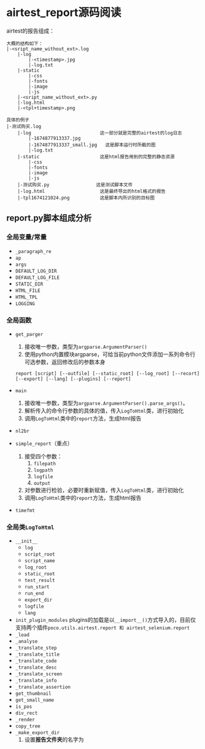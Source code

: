 # airtest_report源码阅读

airtest的报告组成：
```dir
大概的结构如下：
|-<sript_name_without_ext>.log
    |-log
        |-<timestamp>.jpg
        |-log.txt
    |-static
        |-css
        |-fonts
        |-image
        |-js
    |-<sript_name_without_ext>.py
    |-log.html
    |-<tpl+timestamp>.png
    
具体的例子
|-测试购买.log
    |-log                         这一部分就是完整的airtest的log日志
        |-1674877913337.jpg
        |-1674877913337_small.jpg   这是脚本运行时所截的图
        |-log.txt
    |-static                      这是html报告用到的完整的静态资源
        |-css
        |-fonts
        |-image
        |-js
    |-测试购买.py                 这是测试脚本文件
    |-log.html                    这是最终导出的html格式的报告
    |-tpl1674121024.png           这是脚本内所识别的目标图
```

## report.py脚本组成分析
### 全局变量/常量
+ `_paragraph_re`
+ `ap`
+ `args`
+ `DEFAULT_LOG_DIR`
+ `DEFAULT_LOG_FILE`
+ `STATIC_DIR`
+ `HTML_FILE`
+ `HTML_TPL`
+ `LOGGING`
### 全局函数
+ `get_parger`
    1. 接收唯一参数，类型为`argparse.ArgumentParser()`
    2. 使用python内置模块argparse，可给当前python文件添加一系列命令行可选参数，返回修改后的参数本身
    ```shell
    report [script] [--outfile] [--static_root] [--log_root] [--recort] [--export] [--lang] [--plugins] [--report]
    ```
+ `main`
    1. 接收唯一参数，类型为`argparse.ArgumentParser().parse_args()`。
    2. 解析传入的命令行参数的具体的值，传入`LogToHtml`类，进行初始化
    3. 调用`LogToHtml`类中的`report`方法，生成html报告

+ `nl2br`
+ `simple_report`（重点）
    1. 接受四个参数：
        1. `filepath`
        2. `logpath`
        3. `logfile`
        4. `output`
    2. 对参数进行检验，必要时重新赋值，传入`LogToHtml`类，进行初始化
    3. 调用`LogToHtml`类中的`report`方法，生成html报告
+ `timefmt`
### 全局类`LogToHtml`
+ `__init__`
    + `log`
    + `script_root`
    + `script_name`
    + `log_root`
    + `static_root`
    + `test_result`
    + `run_start`
    + `run_end`
    + `export_dir`
    + `logfile`
    + `lang`
+ `init_plugin_modules` plugins的加载是以`__import__()`方式导入的，目前仅支持两个插件`poco.utils.airtest.report 和 airtest_selenium.report`    
+ `_load`
+ `_analyse`
+ `_translate_step`
+ `_translate_title`
+ `_translate_code`
+ `_translate_desc`
+ `_translate_screen`
+ `_translate_info`
+ `_translate_assertion`
+ `get_thumbnail`
+ `get_small_name`
+ `is_pos`
+ `div_rect`
+ `_render`
+ `copy_tree`
+ `_make_export_dir`
    1. 设置**报告文件夹**的名字为<script name>.log
    2. 在导出路径`export_dir`下新建这个**报告文件夹**
    3. 无视错误，`shutil.rmtree`删除**报告文件夹**下的所有文件
    4. 复制`script_root`下的目录树到**报告文件夹**
    5. 复制`log_root`下的目录树到**报告文件夹**
    6. 复制`static_root`下的css/fonts/image/js四个目录到**报告文件夹**，如果不是http开头的话
    7. 返回**报告文件夹**路径、**报告文件夹**下的日志路径
+ `get_relative_log`
+ `get_console`
+ `readFile`
+ `report_data`
+ `report`
    + 接受四个参数
        + self 类实例引用
        + `template_name` 
        + `output_file`
        + `record_list`
    + 涉及5个类变量属性：
        + `script_root`
        + `script_name`
        + `log_root`
        + `static_root`
        + `export_dir`
    + 涉及3个类方法属性：
        + `_render`
        + `_make_export_dir`
        + `report_data`
    代码内容：
    1. 生成报告页面，可以加入自定义数据并且重写
    2. 根据`sript_root`拆分成路径和`sript_name`
    3. 如果`export_dir`不为空：
        1. 调用方法`_make_export_dir()`准备导出的路径文件夹和相关资源
        2. 设置`output_file`路径
        3. `static_root`不是http开头的话，设置为"static/"
    4. 如果`record_list`不为空，将`log_root`下的`mp4`文件的路径全部保存到列表
    5. 调用方法`report_data`
    
    
    
